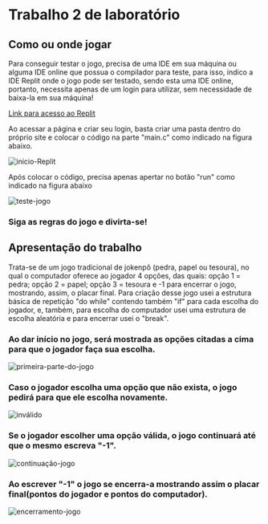 <h1>Trabalho 2 de laboratório</h1>
<div id="comojogar">
  <h2>Como ou onde jogar</h2>
    <p>
    Para conseguir testar o jogo, precisa de uma IDE em sua máquina ou alguma IDE online que possua o compilador para teste, para isso, indico a IDE Replit onde o jogo pode ser testado, sendo esta uma IDE online, portanto, necessita apenas de um login para utilizar, sem necessidade de baixa-la em sua máquina!
    </p><a href="https://replit.com"> Link para acesso ao Replit</a>

   <p>Ao acessar a página e criar seu login, basta criar uma pasta dentro do próprio site e colocar o código na parte "main.c" como indicado na figura abaixo.</p>
    <img src="./images/images2/main.png" alt="inicio-Replit">

   <p>Após colocar o código, precisa apenas apertar no botão "run" como indicado na figura abaixo</p>
    <img src="./images/images2/run.png" alt="teste-jogo">

   <h3>Siga as regras do jogo e divirta-se!</h3>
  </div>

  <div id="apresentacao">
    <h2>
      Apresentação do trabalho
    </h2>
        <p>
           Trata-se de um jogo tradicional de jokenpô (pedra, papel ou tesoura), no qual o computador oferece ao jogador 4 opções, das quais: opção 1 = pedra; opção 2 = papel; opção 3 = tesoura e -1 para encerrar o jogo, mostrando, assim, o placar final. Para criação desse jogo usei a estrutura básica de repetição "do while" contendo também "if" para cada escolha do jogador, e, também, para escolha do computador usei uma estrutura de escolha aleatória e para encerrar usei o "break".
        </p>
    </div>

  <div id="demonstracao">
   <h3>Ao dar início no jogo, será mostrada as opções citadas a cima para que o jogador faça sua escolha.</h3>
   <img src="./images/images2/trab2-1.png" alt="primeira-parte-do-jogo">

   <h3>Caso o jogador escolha uma opção que não exista, o jogo pedirá para que ele escolha novamente.</h3>
    <img src="./images/images2/trab2-4.png" alt="inválido">
        
   <h3>Se o jogador escolher uma opção válida, o jogo continuará até que o mesmo escreva "-1".</h3>
   <img src="./images/images2/trab2-2.png" alt="continuação-jogo">
        
   <h3>Ao escrever "-1" o jogo se encerra-a mostrando assim o placar final(pontos do jogador e pontos do computador).</h3>
   <img src="./images/images2/trab2-3.png" alt="encerramento-jogo">

  </div>

